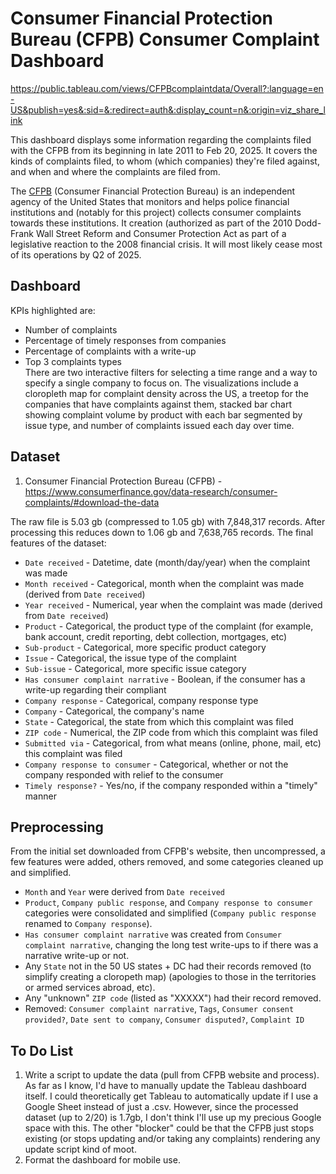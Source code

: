 # Consumer Financial Protection Bureau (CFPB) Consumer Complaint Dashboard  

https://public.tableau.com/views/CFPBcomplaintdata/Overall?:language=en-US&publish=yes&:sid=&:redirect=auth&:display_count=n&:origin=viz_share_link  

This dashboard displays some information regarding the complaints filed with the CFPB from its beginning in late 2011 to Feb 20, 2025. It covers the kinds of complaints filed, to whom (which companies) they're filed against, and when and where the complaints are filed from.  
  
The [CFPB](https://en.wikipedia.org/wiki/Consumer_Financial_Protection_Bureau) (Consumer Financial Protection Bureau) is an independent agency of the United States that monitors and helps police financial institutions and (notably for this project) collects consumer complaints towards these institutions. It creation (authorized as part of the 2010 Dodd-Frank Wall Street Reform and Consumer Protection Act as part of a legislative reaction to the 2008 financial crisis. It will most likely cease most of its operations by Q2 of 2025.  

## Dashboard  

KPIs highlighted are:  
- Number of complaints  
- Percentage of timely responses from companies  
- Percentage of complaints with a write-up  
- Top 3 complaints types  
There are two interactive filters for selecting a time range and a way to specify a single company to focus on. The visualizations include a cloropleth map for complaint density across the US, a treetop for the companies that have complaints against them, stacked bar chart showing complaint volume by product with each bar segmented by issue type, and number of complaints issued each day over time.  

## Dataset  

1) Consumer Financial Protection Bureau (CFPB) - https://www.consumerfinance.gov/data-research/consumer-complaints/#download-the-data  

The raw file is 5.03 gb (compressed to 1.05 gb) with 7,848,317 records. After processing this reduces down to 1.06 gb and 7,638,765 records. The final features of the dataset:  
- `Date received` - Datetime, date (month/day/year) when the complaint was made  
- `Month received` - Categorical, month when the complaint was made (derived from `Date received`)  
- `Year received` - Numerical, year when the complaint was made (derived from `Date received`)  
- `Product` - Categorical, the product type of the complaint (for example, bank account, credit reporting, debt collection, mortgages, etc)  
- `Sub-product` - Categorical, more specific product category  
- `Issue` - Categorical, the issue type of the complaint  
- `Sub-issue` - Categorical, more specific issue category  
- `Has consumer complaint narrative` - Boolean, if the consumer has a write-up regarding their compliant  
- `Company response` - Categorical, company response type  
- `Company` - Categorical, the company's name  
- `State` - Categorical, the state from which this complaint was filed  
- `ZIP code` - Numerical, the ZIP code from which this complaint was filed  
- `Submitted via` - Categorical, from what means (online, phone, mail, etc) this complaint was filed  
- `Company response to consumer` - Categorical, whether or not the company responded with relief to the consumer  
- `Timely response?` - Yes/no, if the company responded within a "timely" manner  

## Preprocessing  

From the initial set downloaded from CFPB's website, then uncompressed, a few features were added, others removed, and some categories cleaned up and simplified.
- `Month` and `Year` were derived from `Date received`  
- `Product`, `Company public response`, and `Company response to consumer` categories were consolidated and simplified (`Company public response` renamed to `Company response`).  
- `Has consumer complaint narrative` was created from `Consumer complaint narrative`, changing the long test write-ups to if there was a narrative write-up or not.  
- Any `State` not in the 50 US states + DC had their records removed (to simplify creating a cloropeth map) (apologies to those in the territories or armed services abroad, etc).  
- Any "unknown" `ZIP code` (listed as "XXXXX") had their record removed.  
- Removed: `Consumer complaint narrative`, `Tags`, `Consumer consent provided?`, `Date sent to company`, `Consumer disputed?`, `Complaint ID`  

## To Do List  
1. Write a script to update the data (pull from CFPB website and process). As far as I know, I'd have to manually update the Tableau dashboard itself. I could theoretically get Tableau to automatically update if I use a Google Sheet instead of just a .csv. However, since the processed dataset (up to 2/20) is 1.7gb, I don't think I'll use up my precious Google space with this. The other "blocker" could be that the CFPB just stops existing (or stops updating and/or taking any complaints) rendering any update script kind of moot.
2. Format the dashboard for mobile use.
